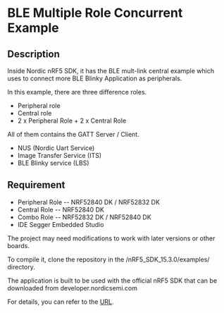 # BLE Multiple Role Concurrent Example

## Description

Inside Nordic nRF5 SDK, it has the BLE mult-link central example which uses to connect more BLE Blinky Application as peripherals.

In this example, there are three difference roles.
* Peripheral role 
* Central role
* 2 x Peripheral Role + 2 x Central Role

All of them contains the GATT Server / Client.
* NUS (Nordic Uart Service)
* Image Transfer Service (ITS)
* BLE Blinky service (LBS)


## Requirement

* Peripheral Role -- NRF52840 DK / NRF52832 DK
* Central Role -- NRF52840 DK
* Combo Role -- NRF52832 DK / NRF52840 DK
* IDE Segger Embedded Studio

The project may need modifications to work with later versions or other boards.

To compile it, clone the repository in the /nRF5_SDK_15.3.0/examples/ directory.

The application is built to be used with the official nRF5 SDK that can be downloaded from developer.nordicsemi.com

For details, you can refer to the [URL](https://jimmywongbluetooth.wordpress.com/2019/04/09/ble-multiple-role-peripheral-central).



